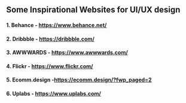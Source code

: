 ## Some Inspirational Websites for UI/UX design
#### 1.  Behance - https://www.behance.net/
#### 2. Dribbble - https://dribbble.com/
#### 3. AWWWARDS - https://www.awwwards.com/
#### 4. Flickr - https://www.flickr.com/
#### 5. Ecomm.design -https://ecomm.design/?fwp_paged=2
#### 6. Uplabs - https://www.uplabs.com/
